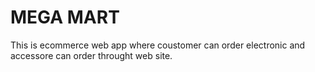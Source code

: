 # MEGA MART

This is ecommerce web app where coustomer can order electronic and accessore can order throught web site.

